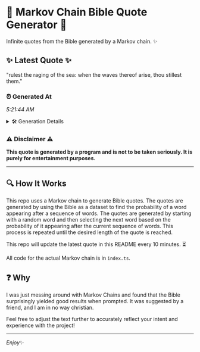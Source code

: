 # 📖 Markov Chain Bible Quote Generator 📖

Infinite quotes from the Bible generated by a Markov chain. ✨

## ✨ Latest Quote ✨
"rulest the raging of the sea: when the waves thereof arise, thou stillest them."

### ⏰ Generated At
*5:21:44 AM*

<details>
    <summary>🛠️ Generation Details</summary>
    <p>
        <strong>🌱 Seed:</strong> rulest<br>
        <strong>🔄 Iterations:</strong> 13<br>
        <strong>📜 Context History:</strong><br>[ rulest ]: the<br>[ rulest, the ]: raging<br>[ rulest, the, raging ]: of<br>[ rulest, the, raging, of ]: the<br>[ rulest, the, raging, of, the ]: sea:<br>[ rulest, the, raging, of, the, sea: ]: when<br>[ the, raging, of, the, sea:, when ]: the<br>[ raging, of, the, sea:, when, the ]: waves<br>[ of, the, sea:, when, the, waves ]: thereof<br>[ the, sea:, when, the, waves, thereof ]: arise,<br>[ sea:, when, the, waves, thereof, arise, ]: thou<br>[ when, the, waves, thereof, arise,, thou ]: stillest<br>[ the, waves, thereof, arise,, thou, stillest ]: them.<br>
    </p>
</details>

### ⚠️ Disclaimer ⚠️
**This quote is generated by a program and is not to be taken seriously. It is purely for entertainment purposes.**

---

## 🔍 How It Works

This repo uses a Markov chain to generate Bible quotes. The quotes are generated by using the Bible as a dataset to find the probability of a word appearing after a sequence of words. The quotes are generated by starting with a random word and then selecting the next word based on the probability of it appearing after the current sequence of words. This process is repeated until the desired length of the quote is reached.

This repo will update the latest quote in this README every 10 minutes. ⏳

All code for the actual Markov chain is in `index.ts`.

## ❓ Why

I was just messing around with Markov Chains and found that the Bible surprisingly yielded good results when prompted. 
It was suggested by a friend, and I am in no way christian.

Feel free to adjust the text further to accurately reflect your intent and experience with the project!

---

*Enjoy*✨
